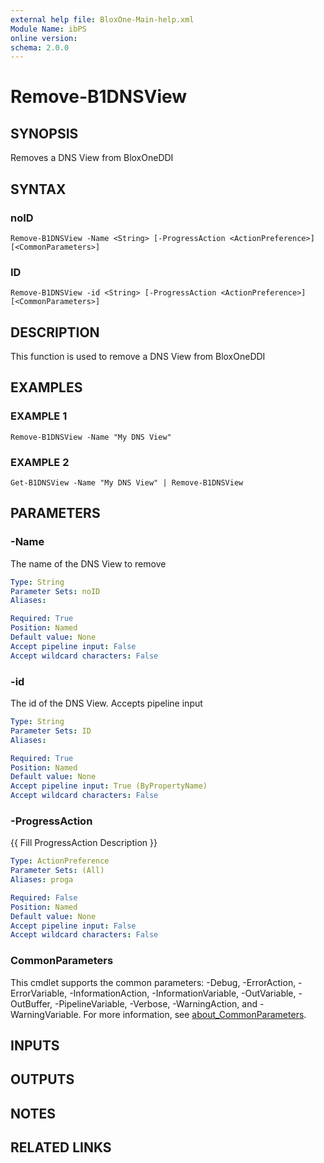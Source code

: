 ```yaml
---
external help file: BloxOne-Main-help.xml
Module Name: ibPS
online version:
schema: 2.0.0
---
```


# Remove-B1DNSView

## SYNOPSIS
Removes a DNS View from BloxOneDDI

## SYNTAX

### noID
```
Remove-B1DNSView -Name <String> [-ProgressAction <ActionPreference>] [<CommonParameters>]
```

### ID
```
Remove-B1DNSView -id <String> [-ProgressAction <ActionPreference>] [<CommonParameters>]
```

## DESCRIPTION
This function is used to remove a DNS View from BloxOneDDI

## EXAMPLES

### EXAMPLE 1
```
Remove-B1DNSView -Name "My DNS View"
```

### EXAMPLE 2
```
Get-B1DNSView -Name "My DNS View" | Remove-B1DNSView
```

## PARAMETERS

### -Name
The name of the DNS View to remove

```yaml
Type: String
Parameter Sets: noID
Aliases:

Required: True
Position: Named
Default value: None
Accept pipeline input: False
Accept wildcard characters: False
```

### -id
The id of the DNS View.
Accepts pipeline input

```yaml
Type: String
Parameter Sets: ID
Aliases:

Required: True
Position: Named
Default value: None
Accept pipeline input: True (ByPropertyName)
Accept wildcard characters: False
```

### -ProgressAction
{{ Fill ProgressAction Description }}

```yaml
Type: ActionPreference
Parameter Sets: (All)
Aliases: proga

Required: False
Position: Named
Default value: None
Accept pipeline input: False
Accept wildcard characters: False
```

### CommonParameters
This cmdlet supports the common parameters: -Debug, -ErrorAction, -ErrorVariable, -InformationAction, -InformationVariable, -OutVariable, -OutBuffer, -PipelineVariable, -Verbose, -WarningAction, and -WarningVariable. For more information, see [about_CommonParameters](http://go.microsoft.com/fwlink/?LinkID=113216).

## INPUTS

## OUTPUTS

## NOTES

## RELATED LINKS
